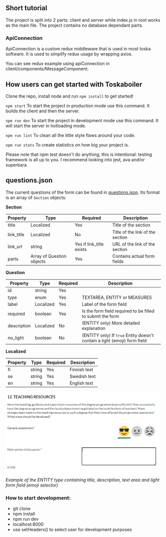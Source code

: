 ## Short tutorial

The project is split into 2 parts: client and server while index.js in root works as the main file. The project contains no database dependant parts. 

### ApiConnection

ApiConnection is a custom redux middleware that is used in most toska software. It is used to simplify redux usage by wrapping axios.

You can see redux example using apiConnection in client/components/MessageComponent.

## How users can get started with Toskaboiler

Clone the repo, install node and run `npm install` to get started!

`npm start`
To start the project in production mode use this command. It builds the client and then the server.

`npm run dev`
To start the project in development mode use this command. It will start the server in hotloading mode.

`npm run lint`
To clean all the little style flaws around your code.

`npm run stats`
To create statistics on how big your project is.

Please note that npm test doesn't do anything, this is intentional: testing framework is all up to you. I recommend looking into jest, ava and/or superbara.

## questions.json

The current questions of the form can be found in [questions.json](https://github.com/UniversityOfHelsinkiCS/lomake/blob/master/client/questions.json). Its format is an array of `Section` objects:

**Section**

| Property   | Type                      | Required                 | Description                      |
| ---------- | ------------------------- | ------------------------ | -------------------------------- |
| title      | Localized                 | Yes                      | Title of the section             |
| link_title | Localized                 | No                       | Title of the link of the section |
| link_url   | string                    | Yes if link_title exists | URL of the link of the section   |
| parts      | Array of Question objects | Yes                      | Contains actual form fields      |

**Question**

| Property    | Type      | Required | Description                                                               |
| ----------- | --------- | -------- | ------------------------------------------------------------------------- |
| id          | string    | Yes      |
| type        | enum      | Yes      | TEXTAREA, ENTITY or MEASURES                                              |
| label       | Localized | Yes      | Label of the form field                                                   |
| required    | boolean   | Yes      | Is the form field required to be filled to submit the form                |
| description | Localized | No       | (ENTITY only) More detailed explanation                                   |
| no_light    | boolean   | No       | (ENTITY only) If `true` Entity doesn't contain a light (emoji) form field |

**Localized**

| Property | Type   | Required | Description  |
| -------- | ------ | -------- | ------------ |
| fi       | string | Yes      | Finnish text |
| se       | string | Yes      | Swedish text |
| en       | string | Yes      | English text |

![Example of an entity](https://raw.githubusercontent.com/UniversityOfHelsinkiCS/lomake/master/entity_example.png)
_Example of the ENTITY type containing title, description, text area and light form field (emoji selector)_

### How to start development:

- git clone
- npm install
- npm run dev
- localhost:8000
- use setHeaders() to select user for development purposes
